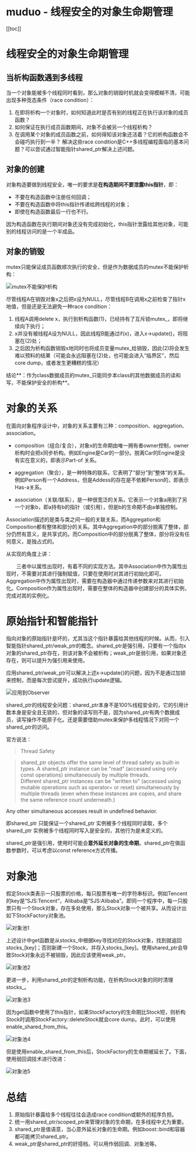 # muduo - 线程安全的对象生命期管理

[[toc]]

# 线程安全的对象生命期管理

## 当析构函数遇到多线程

当一个对象能被多个线程同时看到，那么对象的销毁时机就会变得模糊不清，可能出现多种竞态条件（race condition）：

1. 在即将析构一个对象时，如何知道此时是否有别的线程正在执行该对象的成员函数？
2. 如何保证在执行成员函数期间，对象不会被另一个线程析构？
3. 在调用某个对象的成员函数之前，如何得知该对象还活着？它的析构函数会不会碰巧执行到一半？
解决这些race condition是C++多线程编程面临的基本问题？可以尝试通过智能指针shared_ptr解决上述问题。

## 对象的创建

对象构造要做到线程安全，唯一的要求是**在构造期间不要泄露this指针**，即：

* 不要在构造函数中注册任何回调；
* 不要在构造函数中将this指针传递给跨线程的对象；
* 即使在构造函数最后一行也不行。

因为构造函数在执行期间对象还没有完成初始化，this指针泄露给其他对象，可能别的线程访问的是一个半成品。

## 对象的销毁

mutex只能保证成员函数顺次执行的安全，但是作为数据成员的mutex不能保护析构：

![mutex不能保护析构](/_images/book-note/muduo/mutex不能保护析构.JPG)

尽管线程A在销毁对象x之后把x设为NULL，尽管线程B在调用x之前检查了指针x地值，但是还是无法避免一种race condition：

1. 线程A调用delete x，执行到析构函数(1)，已经持有了互斥锁mutex_，即将继续向下执行；
2. x并没有被线程A设为NULL，因此线程B能通过if(x)，进入x->update()，将阻塞在(2)处；
3. 之后因为析构函数销毁x地同时也将成员变量mutex_给销毁，因此(2)将会发生难以预料的结果（可能会永远阻塞在(2)处，也可能会进入“临界区”，然后core dump，或者发生更糟糕的情况）

结论**：作为class数据成员的mutex_只能同步本class的其他数据成员的读和写，不能保护安全的析构**。

# 对象的关系
在面向对象程序设计中，对象的关系主要有三种：composition、aggregation、association。

* composition（组合/复合），对象x的生命期由唯一拥有者owner控制，owner析构时会把x同步析构。例如Engine是Car的一部分。脱离Car的Engine是没有实在意义的，即表示Part-of 关系。

* aggregation（聚合），是一种特殊的联系，它表明了“部分”到“整体”的关系。例如Person有一个Address，但是Addess的存在是不依赖Person的，即表示Has-a关系。

* association（关联/联系），是一种很宽泛的关系，它表示一个对象a用到了另一个对象b，即a持有b的指针（或引用），但是b的生命期不由a单独控制。

Association描述的是类与类之间一般的关联关系，而Aggregation和Composition都有整体和部分的关系。其中Aggregation中的部分脱离了整体，部分仍然有意义，是共享式的。而Composition中的部分脱离了整体，部分将没有任何意义，是独占式的。

从实现的角度上讲：

　　三者中以属性出现时，有着不同的实现方法。其中Association中作为属性出现时，不需要对其进行强制赋值，只要在使用时对其进行初始化即可。Aggregation中作为属性出现时，需要在构造器中通过传递参数来对其进行初始化。Composition作为属性出现时，需要在整体的构造器中创建部分的具体实例，完成对其的实例化。

# 原始指针和智能指针

指向对象的原始指针是坏的，尤其当这个指针暴露给其他线程的时候。从而，引入智能指针shared_ptr/weak_ptr的概念。shared_ptr是强引用，只要有一个指向x对象的shared_ptr存在，则该对象不会被析构；weak_ptr是弱引用，如果对象还存在，则可以提升为强引用来使用。

应用shared_ptr/weak_ptr可以解决上述x->update()的问题，因为不是通过加锁来控制，而是每次尝试提升，成功执行update逻辑。

![应用到Observer](/_images/book-note/muduo/应用到Observer.JPG)

shared_ptr的线程安全问题：shared_ptr本身不是100%线程安全的，它的引用计数本身是安全且无锁的，但对象的读写则不是，因为shared_ptr有两个数据成员，读写操作不能原子化。还是需要借助mutex来保护多线程情况下对同一个shared_ptr的访问。

官方说法：


> Thread Safety

> shared_ptr objects offer the same level of thread safety as built-in types. A shared_ptr instance can be "read" (accessed using only const operations) simultaneously by multiple threads. Different shared_ptr instances can be "written to" (accessed using mutable operations such as operator= or reset) simultaneously by multiple threads (even when these instances are copies, and share the same reference count underneath.)

Any other simultaneous accesses result in undefined behavior.

即shared_ptr 只能保证一个shared_ptr 实例被多个线程同时读取，多个shared_ptr 实例被多个线程同时写入是安全的，其他行为是未定义的。

shared_ptr是强引用，使用时可能会**意外延长对象的生命期**。shared_ptr在做函数参数时，可以考虑以const reference方式传播。

# 对象池

假定Stock类表示一只股票的价格，每只股票有唯一的字符串标识。例如Tencent的key是“SJS:Tencent”，Alibaba是“SJS:Alibaba”。即同一个程序中，每一只股票只有一个Stock对象，存在多处使用，那么Stock对象一个被共享。从而设计出如下StockFactory对象池。

![对象池1](/_images/book-note/muduo/对象池1.JPG)

上述设计中get函数是从stocks_中根据key寻找对应的Stock对象，找到就返回stocks_[key]；否则新建一个Stock，并存入stocks_[key]。使用shared_ptr会导致Stock对象永远不被销毁，因此应该使用weak_ptr。

![对象池2](/_images/book-note/muduo/对象池2.JPG)

更进一步，利用shared_ptr的定制析构功能，在析构Stock对象的同时清理stocks_。

![对象池3](/_images/book-note/muduo/对象池3.JPG)

因为get函数中使用了this指针，如果StockFactory的生命期比Stock短，则析构Stock时调用StockFactory::deleteStock就会core dump。此时，可以使用enable_shared_from_this。

![对象池4](/_images/book-note/muduo/对象池4.JPG)

但是使用enable_shared_from_this后，StockFactory的生命期被延长了。下面，使用弱回调技术进行改进：

![对象池5](/_images/book-note/muduo/对象池5.JPG)

# 总结

1. 原始指针暴露给多个线程往往会造成race condition或额外的程序负担。
2. 统一用shared_ptr/scoped_ptr来管理对象的生命期，在多线程中尤为重要。
3. shared_ptr是值语意，当心意外延长对象的生命期。例如boost::bind和容器都可能拷贝shared_ptr。
4. weak_ptr是shared_ptr的好搭档，可以用作弱回调、对象池等。
​